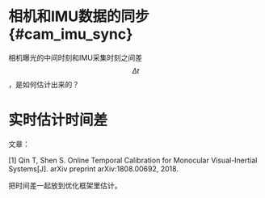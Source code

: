 相机和IMU数据的同步{#cam_imu_sync}
===============================

相机曝光的中间时刻和IMU采集时刻之间差 $$ \Delta t $$，是如何估计出来的？


# 实时估计时间差

文章：

[1] Qin T, Shen S. Online Temporal Calibration for Monocular Visual-Inertial Systems[J]. arXiv preprint arXiv:1808.00692, 2018.

把时间差一起放到优化框架里估计。